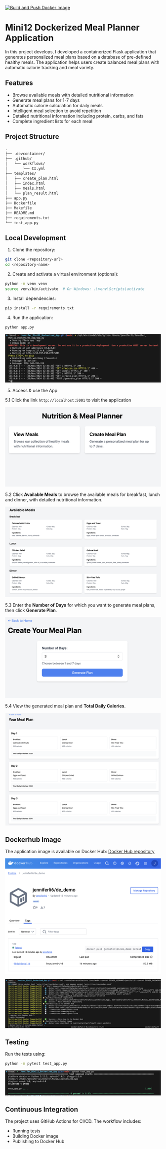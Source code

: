[![Build and Push Docker Image](https://github.com/nogibjj/Jennifer_Mini12_Dockerized_App/actions/workflows/CI.yml/badge.svg)](https://github.com/nogibjj/Jennifer_Mini12_Dockerized_App/actions/workflows/CI.yml)

# Mini12 Dockerized Meal Planner Application

In this project develops, I developed a containerized Flask application that generates personalized meal plans based on a database of pre-defined healthy meals. The application helps users create balanced meal plans with automatic calorie tracking and meal variety.

## Features

- Browse available meals with detailed nutritional information
- Generate meal plans for 1-7 days
- Automatic calorie calculation for daily meals
- Intelligent meal selection to avoid repetition
- Detailed nutritional information including protein, carbs, and fats
- Complete ingredient lists for each meal

## Project Structure

```
.
├── .devcontainer/
├── .github/
│   └── workflows/
│       └── CI.yml
├── templates/
│   ├── create_plan.html
│   ├── index.html
│   ├── meals.html
│   └── plan_result.html
├── app.py
├── Dockerfile
├── Makefile
├── README.md
├── requirements.txt
└── test_app.py
```

## Local Development

1. Clone the repository:
```bash
git clone <repository-url>
cd <repository-name>
```

2. Create and activate a virtual environment (optional):
```bash
python -m venv venv
source venv/bin/activate  # On Windows: .\venv\Scripts\activate
```

3. Install dependencies:
```bash
pip install -r requirements.txt
```

4. Run the application:
```bash
python app.py
```

![alt text](images/image-2.png)

5. Access & use the App

5.1 Click the link `http://localhost:5001` to visit the application

![alt text](images/image-3.png)

5.2 Click **Available Meals** to browse the available meals for breakfast, lunch and dinner, with detailed nutritional information.

![alt text](images/image-4.png)

5.3 Enter the **Number of Days** for which you want to generate meal plans, then click **Generate Plan**.

![alt text](images/image-5.png)

5.4 View the generated meal plan and **Total Daily Calories**.

![alt text](images/image-6.png)



## Dockerhub Image

The application image is available on Docker Hub: 
[Docker Hub repository](https://hub.docker.com/r/jenniferli6/de_demo/tags)

![alt text](images/image.png)

![alt text](images/image-1.png)


## Testing

Run the tests using:
```bash
python -m pytest test_app.py
```
![alt text](images/image-7.png)

## Continuous Integration

The project uses GitHub Actions for CI/CD. The workflow includes:
- Running tests
- Building Docker image
- Publishing to Docker Hub


